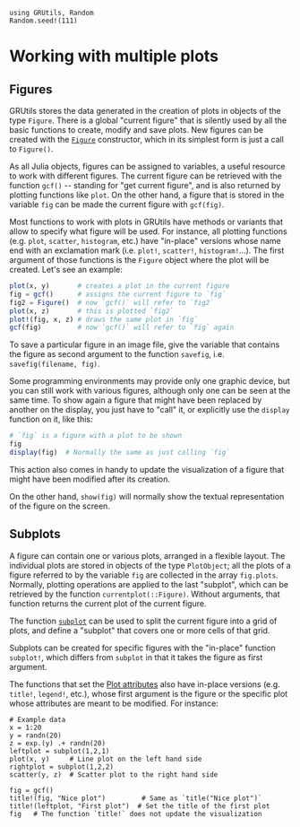```@setup plot
using GRUtils, Random
Random.seed!(111)
```
# Working with multiple plots

## Figures

GRUtils stores the data generated in the creation of plots in objects of the type `Figure`. There is a global "current figure" that is silently used by all the basic functions to create, modify and save plots. New figures can be created with the [`Figure`](@ref) constructor, which in its simplest form is just a call to `Figure()`.

As all Julia objects, figures can be assigned to variables, a useful resource to work with different figures. The current figure can be retrieved with the function `gcf()` -- standing for "get current figure", and is also returned by plotting functions like `plot`. On the other hand, a figure that is stored in the variable `fig` can be made the current figure with `gcf(fig)`.

Most functions to work with plots in GRUtils have methods or variants that allow to specify what figure will be used. For instance, all plotting functions (e.g. `plot`, `scatter`, `histogram`, etc.) have "in-place" versions whose name end with an exclamation mark (i.e. `plot!`, `scatter!`, `histogram!`...). The first argument of those functions is the `Figure` object where the plot will be created. Let's see an example:

```julia
plot(x, y)       # creates a plot in the current figure
fig = gcf()      # assigns the current figure to `fig`
fig2 = Figure()  # now `gcf()` will refer to `fig2`
plot(x, z)       # this is plotted `fig2`
plot!(fig, x, z) # draws the same plot in `fig`
gcf(fig)         # now `gcf()` will refer to `fig` again
```

To save a particular figure in an image file, give the variable that contains the figure as second argument to the function `savefig`, i.e. `savefig(filename, fig)`.

Some programming environments may provide only one graphic device, but you can still work with various figures, although only one can be seen at the same time. To show again a figure that might have been replaced by another on the display, you just have to "call" it, or explicitly use the `display` function on it, like this:

```julia
# `fìg` is a figure with a plot to be shown
fig
display(fig)  # Normally the same as just calling `fig`
```

This action also comes in handy to update the visualization of a figure that might have been modified after its creation.

On the other hand, `show(fig)` will normally show the textual representation of the figure on the screen.

## Subplots

A figure can contain one or various plots, arranged in a flexible layout. The individual plots are stored in objects of the type `PlotObject`; all the plots of a figure referred to by the variable `fig` are collected in the array `fig.plots`. Normally, plotting operations are applied to the last "subplot", which can be retrieved by the function `currentplot(::Figure)`. Without arguments, that function returns the current plot of the current figure.

The function [`subplot`](@ref) can be used to split the current figure into a grid of plots, and define a "subplot" that covers one or more cells of that grid.

Subplots can be created for specific figures with the "in-place" function `subplot!`, which differs from `subplot` in that it takes the figure as first argument.

The functions that set the [Plot attributes](@ref) also have in-place versions (e.g. `title!`, `legend!`, etc.), whose first argument is the figure or the specific plot whose attributes are meant to be modified. For instance:

```@example plot
# Example data
x = 1:20
y = randn(20)
z = exp.(y) .+ randn(20)
leftplot = subplot(1,2,1)
plot(x, y)     # Line plot on the left hand side
rightplot = subplot(1,2,2)
scatter(y, z)  # Scatter plot to the right hand side

fig = gcf()
title!(fig, "Nice plot")         # Same as `title("Nice plot")`
title!(leftplot, "First plot")  # Set the title of the first plot
fig   # The function `title!` does not update the visualization
```
